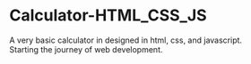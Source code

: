 # Calculator-HTML_CSS_JS
A very basic calculator in designed in html, css, and javascript.
<br>
Starting the journey of web development.
